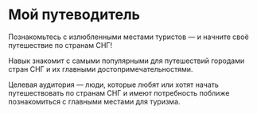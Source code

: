 <h1><strong>Мой путеводитель</strong></h1>
Познакомьтесь с излюбленными местами туристов — и начните своё путешествие по странам СНГ! 
  
Навык знакомит с самыми популярными для путешествий городами стран СНГ и их главными достопримечательностями.
  
Целевая аудитория — люди, которые любят или хотят начать путешествовать по странам СНГ и имеют потребность поближе познакомиться с главными местами для туризма.
  
